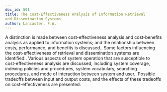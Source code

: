 ```yaml
---
doc_id: 591
title: The Cost-Effectiveness Analysis of Information Retrieval
and Dissemination Systems
author: Lancaster, F.W.
---
```


A distinction is made between cost-effectiveness analysis and cost-benefits
analysis as applied to information systems; and the relationship between costs,
performance, and benefits is discussed.. Some factors influencing the
cost-effectiveness of retrieval and dissemination systems are identified..
Various aspects of system operation that are susceptible to cost-effectiveness
analysis are discussed, including system coverage, indexing policies and
procedures, system vocabulary, searching procedures, and mode of interaction
between system and user.. Possible tradeoffs between input and output costs,
and the effects of these tradeoffs on cost-effectiveness are presented.